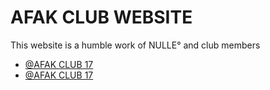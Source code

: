 # AFAK CLUB WEBSITE

This website is a humble work of NULLE° and club members

- [@AFAK CLUB 17](https://www.instagram.com/afakclub17?utm_source=ig_web_button_share_sheet&igsh=OGQ5ZDc2ODk2ZA==)
- [@AFAK CLUB 17](https://www.facebook.com/afakclub17)
